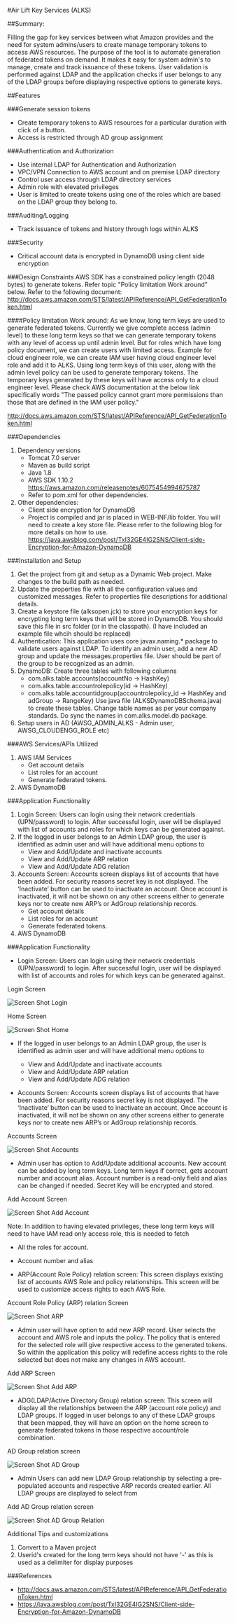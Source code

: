 #Air Lift Key Services (ALKS)

##Summary: 

Filling the gap for key services between what Amazon provides and the need for system admins/users to create manage temporary tokens to access AWS resources.
The purpose of the tool is to automate generation of federated tokens on demand. It makes it easy for system admin's to manage, create and track issuance of these tokens. User validation is performed against LDAP and the application checks if user belongs to any of the LDAP groups before displaying respective options to generate keys.

##Features

###Generate session tokens
* 	Create temporary tokens to AWS resources for a particular duration with click of a button.
* 	Access is restricted through AD group assignment

###Authentication and Authorization
*	Use internal LDAP for Authentication and Authorization
*	VPC/VPN Connection to AWS account and on premise LDAP directory 
*	Control user access through LDAP directory services
*	Admin role with elevated privileges
*	User is limited to create tokens using one of the roles which are based on the LDAP group they belong to.

###Auditing/Logging
* 	Track issuance of tokens and history through logs within ALKS

###Security
*	Critical account data is encrypted in DynamoDB using client side encryption

###Design Constraints
AWS SDK has a constrained policy length (2048 bytes) to generate tokens. Refer topic "Policy limitation Work around" below.
Refer to the following document: http://docs.aws.amazon.com/STS/latest/APIReference/API_GetFederationToken.html
 
####Policy limitation Work around: 
As we know, long term keys are used to generate federated tokens. Currently we give complete access (admin level) to these long term keys so that we can generate temporary tokens with any level of access up until admin level. But for roles which have long policy document, we can create users with limited access. Example for cloud engineer role, we can create IAM user having cloud engineer level role and add it to ALKS.  Using long term keys of this user, along with the admin level policy can be used to generate temporary tokens.  The temporary keys generated by these keys will have access only to a cloud engineer level. Please check AWS documentation at the below link specifically words "The passed policy cannot grant more permissions than those that are defined in the IAM user policy."

http://docs.aws.amazon.com/STS/latest/APIReference/API_GetFederationToken.html


###Dependencies
1. Dependency versions
    - Tomcat 7.0 server
    - Maven as build script
    - Java 1.8
    - AWS SDK  1.10.2 https://aws.amazon.com/releasenotes/6075454994675787
    - Refer to pom.xml for other dependencies. 
2. Other dependencies:
	- Client side encryption for DynamoDB
	- Project is compiled and jar is placed in WEB-INF/lib folder.  You will need to create a key store file. Please refer to the following blog for more details on how to use. https://java.awsblog.com/post/TxI32GE4IG2SNS/Client-side-Encryption-for-Amazon-DynamoDB

###Installation and Setup
1. Get the project from git and setup as a Dynamic Web project. Make changes to the build path as needed. 
2. Update the properties file with all the configuration values and customized messages. Refer to properties file descriptions for additional details.
3. Create a keystore file (alksopen.jck) to store your encryption keys for encrypting long term keys that will be stored in DynamoDB. You should save this file in src folder (or in the classpath). (I have included an example file whcih should be replaced)
4. Authentication: This application uses core javax.naming.* package to validate users against LDAP. To identify an admin user, add a new AD group and update the messages.properties file. User should be part of the group to be recognized as an admin.
5. DynamoDB: Create three tables with following columns 
    - com.alks.table.accounts(accountNo -> HashKey)
    - com.alks.table.accountrolepolicy(id -> HashKey)
    - com.alks.table.accountidgroup(accountrolepolicy_id -> HashKey and adGroup -> RangeKey) 
      Use java file (ALKSDynamoDBSchema.java) to create these tables. Change table names as per your company standards. Do sync the names in com.alks.model.db package.
 6. Setup users in AD (AWSG_ADMIN_ALKS - Admin user, AWSG_CLOUDENGG_ROLE etc)

###AWS Services/APIs Utilized
1. AWS IAM Services
    - Get account details
    - List roles for an account
    - Generate federated tokens.
2. AWS DynamoDB 

###Application Functionality
1. Login Screen: Users can login using their network credentials (UPN/password) to login. 
After successful login, user will be displayed with list of accounts and roles for which keys can be generated against.
2. If the logged in user belongs to an Admin LDAP group, the user is identified as admin user and will have additional menu options to 
    - View and Add/Update and inactivate accounts
    - View and Add/Update ARP relation
    - View and Add/Update ADG relation
3. Accounts Screen: Accounts screen displays list of accounts that have been added. For security reasons secret key is not displayed. The ‘Inactivate’ button can be used to inactivate an account. Once account is inactivated, it will not be shown on any other screens either to generate keys nor to create new ARP’s or AdGroup relationship records. 
    - Get account details
    - List roles for an account
    - Generate federated tokens.
2. AWS DynamoDB 

###Application Functionality
- Login Screen: Users can login using their network credentials (UPN/password) to login. 
After successful login, user will be displayed with list of accounts and roles for which keys can be generated against.

Login Screen

![Screen Shot Login ](/images/login.png)

Home Screen

![Screen Shot Home ](/images/home.png)

- If the logged in user belongs to an Admin LDAP group, the user is identified as admin user and will have additional menu options to 
  - View and Add/Update and inactivate accounts
  - View and Add/Update ARP relation
  - View and Add/Update ADG relation

- Accounts Screen: Accounts screen displays list of accounts that have been added. For security reasons secret key is not displayed. The ‘Inactivate’ button can be used to inactivate an account. Once account is inactivated, it will not be shown on any other screens either to generate keys nor to create new ARP’s or AdGroup relationship records. 

Accounts Screen

![Screen Shot Accounts ](/images/accounts.png)

- Admin user has option to Add/Update additional accounts. New account can be added by long term keys. Long term keys if correct, gets account number and account alias. Account number is a read-only field and alias can be changed if needed. Secret Key will be encrypted and stored.

Add Account Screen

![Screen Shot Add Account ](/images/add_account.png)

Note: In addition to having elevated privileges, these long term keys will need to have IAM read only access role, this is needed to fetch 

  - All the roles for account.
  - Account number and alias 

- ARP(Account Role Policy) relation screen: This screen displays existing list of accounts AWS Role and policy relationships. This screen will be used to customize access rights to each AWS Role.

Account Role Policy (ARP) relation Screen

![Screen Shot ARP ](/images/arp.png)

- Admin user will have option to add new ARP record. User selects the account and AWS role and inputs the policy. The policy that is entered for the selected role will give respective access to the generated tokens. So within the application this policy will redefine access rights to the role selected but does not make any changes in AWS account. 

Add ARP Screen

![Screen Shot Add ARP ](/images/add_arp.png)

- ADG(LDAP/Active Directory Group) relation screen: This screen will display all the relationships between the ARP (account role policy) and LDAP groups.  If logged in user belongs to any of these LDAP groups that been mapped, they will have an option on the home screen to generate federated tokens in those respective account/role combination. 

AD Group relation screen

![Screen Shot AD Group ](/images/adg.png)

- Admin Users can add new LDAP Group relationship by selecting a pre-populated accounts and respective ARP records created earlier. All LDAP groups are displayed to select from

Add AD Group relation screen

![Screen Shot AD Group Relation ](/images/add_adg.png)


Additional Tips and customizations
1. Convert to a Maven project
2. Userid's created for the long term keys should not have '-' as this is used as a delimiter for display purposes

###References 

- http://docs.aws.amazon.com/STS/latest/APIReference/API_GetFederationToken.html
- https://java.awsblog.com/post/TxI32GE4IG2SNS/Client-side-Encryption-for-Amazon-DynamoDB

